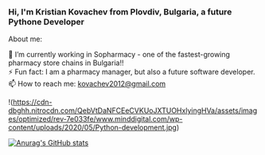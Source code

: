 ### Hi, I'm Kristian Kovachev from Plovdiv, Bulgaria, a future Pythone Developer

About me:

🔭 I’m currently working in Sopharmacy - one of the fastest-growing pharmacy store chains in Bulgaria!!  
⚡ Fun fact: I am a pharmacy manager, but also a future software developer.
📫 How to reach me: kovachev2012@gmail.com

!(https://cdn-dbghh.nitrocdn.com/QebVtDaNFCEeCVKUoJXTUOHxlyingHVa/assets/images/optimized/rev-7e033fe/www.minddigital.com/wp-content/uploads/2020/05/Python-development.jpg)

[![Anurag's GitHub stats](https://github-readme-stats.vercel.app/api?username=KrisKov76)](https://github.com/anuraghazra/github-readme-stats)
